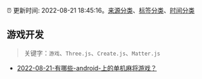 :alarm_clock: 更新时间: 2022-08-21 18:45:16。[来源分类](../README.md)、[标签分类](../TAGS.md)、[时间分类](../TIMELINE.md)

## 游戏开发


> 关键字：`游戏`、`Three.js`、`Create.js`、`Matter.js`



- [2022-08-21-有哪些-android-上的单机麻将游戏？](https://www.v2ex.com/t/874412) 